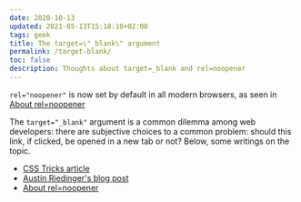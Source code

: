 ```yaml
---
date: 2020-10-13
updated: 2021-05-13T15:18:10+02:00
tags: geek
title: The target=\"_blank\" argument
permalink: /target-blank/
toc: false
description: Thoughts about target=_blank and rel=noopener
---
```

<div class='red box'>
	<code>rel="noopener"</code> is now set by default in all modern browsers, as seen in <a href="https://mathiasbynens.github.io/rel-noopener/"  target="_blank" title="rel=noopener">About rel=noopener</a>
</div>

The `target="_blank"` argument is a common dilemma among web developers: there are subjective choices to a common problem: should this link, if clicked, be opened in a new tab or not? Below, some writings on the topic.

- [CSS Tricks article](https://css-tricks.com/use-target_blank/ "Use target=_blank_")
- [Austin Riedinger's blog post](https://augustin-riedinger.fr/en/resources/thoughts-on-target-blank/ 'Thoughts on target=_blank_')
- [About rel=noopener](https://mathiasbynens.github.io/rel-noopener/ 'About rel=noopener')